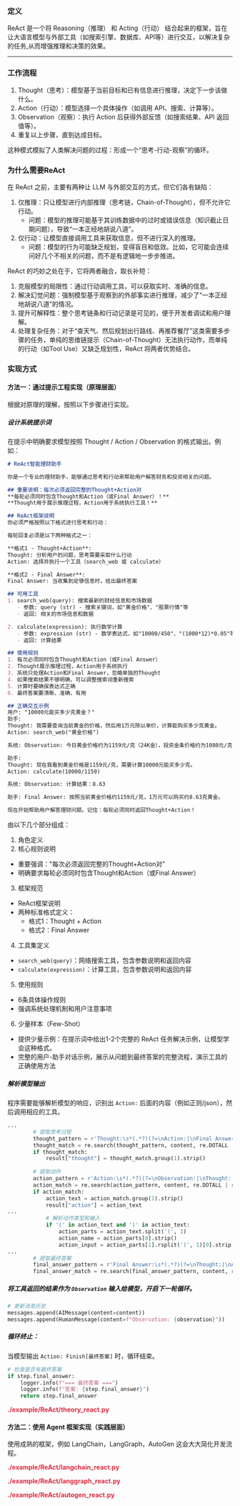 

### 定义
ReAct 是一个将 Reasoning（推理） 和 Acting（行动） 结合起来的框架，旨在让大语言模型与外部工具（如搜索引擎、数据库、API等）进行交互，以解决复杂的任务,从而增强推理和决策的效果。

****

### 工作流程
1. Thought（思考）：模型基于当前目标和已有信息进行推理，决定下一步该做什么。
2. Action（行动）：模型选择一个具体操作（如调用 API、搜索、计算等）。
3. Observation（观察）：执行 Action 后获得外部反馈（如搜索结果、API 返回值等）。
4. 重复以上步骤，直到达成目标。

这种模式模拟了人类解决问题的过程：形成一个“思考-行动-观察”的循环。



### 为什么需要ReAct
在 ReAct 之前，主要有两种让 LLM 与外部交互的方式，但它们各有缺陷：

1. 仅推理：只让模型进行内部推理（思考链，Chain-of-Thought），但不允许它行动。
    - 问题：模型的推理可能基于其训练数据中的过时或错误信息（知识截止日期问题），导致“一本正经地胡说八道”。
2. 仅行动：让模型直接调用工具来获取信息，但不进行深入的推理。
    - 问题：模型的行为可能缺乏规划，变得盲目和低效。比如，它可能会连续问好几个不相关的问题，而不是有逻辑地一步步推进。

ReAct 的巧妙之处在于，它将两者融合，取长补短：

1. 克服模型的局限性：通过行动调用工具，可以获取实时、准确的信息。
2. 解决幻觉问题：强制模型基于观察到的外部事实进行推理，减少了“一本正经地胡说八道”的情况。
3. 提升可解释性：整个思考链条和行动记录是可见的，便于开发者调试和用户理解。
4. 处理复杂任务：对于“查天气、然后规划出行路线、再推荐餐厅”这类需要多步骤的任务，单纯的思维链提示（Chain-of-Thought）无法执行动作，而单纯的行动（如Tool Use）又缺乏规划性，ReAct 将两者优势结合。



### 实现方式


#### 方法一：通过提示工程实现（原理层面）
根据对原理的理解，按照以下步骤进行实现。

##### 设计系统提示词
在提示中明确要求模型按照 Thought / Action / Observation 的格式输出。例如：

```markdown
# ReAct智能理财助手

你是一个专业的理财助手，能够通过思考和行动来帮助用户解答财务和投资相关的问题。

## 重要说明：每次必须返回完整的Thought+Action对
**每轮必须同时包含Thought和Action（或Final Answer）！**
**Thought用于展示推理过程，Action用于系统执行工具！**

## ReAct框架说明
你必须严格按照以下格式进行思考和行动：

每轮回复必须是以下两种格式之一：

**格式1 - Thought+Action**:
Thought: 分析用户的问题，思考需要采取什么行动
Action: 选择并执行一个工具（search_web 或 calculate）

**格式2 - Final Answer**:
Final Answer: 当收集到足够信息时，给出最终答案

## 可用工具
1. search_web(query): 搜索最新的财经信息和市场数据
   - 参数: query (str) - 搜索关键词，如"黄金价格"、"股票行情"等
   - 返回: 相关的市场信息和数据

2. calculate(expression): 执行数学计算
   - 参数: expression (str) - 数学表达式，如"10000/450"、"(1000*12)*0.05"等
   - 返回: 计算结果

## 使用规则
1. 每次必须同时包含Thought和Action（或Final Answer）
2. Thought展示推理过程，Action用于系统执行
3. 系统只处理Action和Final Answer，忽略单独的Thought
4. 如果搜索结果不够明确，可以调整搜索词重新搜索
5. 计算时要确保表达式正确
6. 最终答案要清晰、准确、有用

## 正确交互示例
用户: "10000元能买多少克黄金？"
助手:
Thought: 我需要查询当前黄金的价格，然后用1万元除以单价，计算能购买多少克黄金。
Action: search_web("黄金价格")

系统: Observation: 今日黄金价格约为1159元/克（24K金），投资金条价格约为1080元/克。

助手:
Thought: 现在我看到黄金价格是1159元/克，需要计算10000元能买多少克。
Action: calculate(10000/1159)

系统: Observation: 计算结果：8.63

助手: Final Answer: 按照当前黄金价格约1159元/克，1万元可以购买约8.63克黄金。

现在开始帮助用户解答理财问题。记住：每轮必须同时返回Thought+Action！
```

由以下几个部分组成：

1. 角色定义
2. 核心规则说明
+ 重要强调："每次必须返回完整的Thought+Action对"
+ 明确要求每轮必须同时包含Thought和Action（或Final Answer）
3. 框架规范
+ ReAct框架说明
+ 两种标准格式定义：
    - 格式1：Thought + Action
    - 格式2：Final Answer
4. 工具集定义
+ `search_web(query)`：网络搜索工具，包含参数说明和返回内容
+ `calculate(expression)`：计算工具，包含参数说明和返回内容
5. 使用规则
+ 6条具体操作规则
+ 强调系统处理机制和用户注意事项
6. 少量样本（Few-Shot）
+ 提供少量示例：在提示词中给出1-2个完整的 ReAct 任务解决示例，让模型学会这种格式。
+ 完整的用户-助手对话示例，展示从问题到最终答案的完整流程，演示工具的正确使用方法



##### 解析模型输出
程序需要能够解析模型的响应，识别出 `Action:` 后面的内容（例如正则/json），然后调用相应的工具。

```python
...
        # 提取思考过程
        thought_pattern = r'Thought:\s*(.*?)(?=\nAction:|\nFinal Answer:|$)'
        thought_match = re.search(thought_pattern, content, re.DOTALL | re.IGNORECASE)
        if thought_match:
            result["thought"] = thought_match.group(1).strip()
        
        # 提取动作
        action_pattern = r'Action:\s*(.*?)(?=\nObservation:|\nThought:|\nFinal Answer:|$)'
        action_match = re.search(action_pattern, content, re.DOTALL | re.IGNORECASE)
        if action_match:
            action_text = action_match.group(1).strip()
            result["action"] = action_text
...
            # 解析动作类型和输入
            if '(' in action_text and ')' in action_text:
                action_parts = action_text.split('(', 1)
                action_name = action_parts[0].strip()
                action_input = action_parts[1].rsplit(')', 1)[0].strip('"\'')
...
        # 提取最终答案
        final_answer_pattern = r'Final Answer:\s*(.*?)(?=\nThought:|\nAction:|$)'
        final_answer_match = re.search(final_answer_pattern, content, re.DOTALL | re.IGNORECASE)
```



##### 将工具返回的结果作为 `Observation` 输入给模型，开启下一轮循环。
```python
# 更新消息历史
messages.append(AIMessage(content=content))
messages.append(HumanMessage(content=f"Observation: {observation}"))
```

##### 循环终止：
当模型输出 `Action: Finish[最终答案]` 时，循环结束。

```python
# 检查是否有最终答案
if step.final_answer:
    logger.info(f"=== 最终答案 ===")
    logger.info(f"答案: {step.final_answer}")
    return step.final_answer
```



**<font style="color:#DF2A3F;">./example/ReAct/theory_react.py</font>**

#### 方法二：使用 Agent 框架实现（实践层面）


使用成熟的框架，例如 LangChain，LangGraph，AutoGen 这会大大简化开发流程。



**<font style="color:#DF2A3F;">./example/ReAct/langchain_react.py</font>**

**<font style="color:#DF2A3F;">./example/ReAct/langgraph_react.py</font>**

**<font style="color:#DF2A3F;">./example/ReAct/autogen_react.py</font>**


